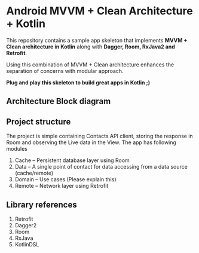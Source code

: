 # Android MVVM + Clean Architecture + Kotlin
 
This repository contains a sample app skeleton that implements **MVVM + Clean architecture in Kotlin** along with **Dagger, Room, RxJava2 and Retrofit**.
 
Using this combination of MVVM + Clean architecture enhances the separation of concerns with modular approach.
 
**Plug and play this skeleton to build great apps in Kotlin ;)**

## Architecture Block diagram ##

## Project structure ##

The project is simple containing Contacts API client, storing the response in Room and observing the Live data in the View.
The app has following modules
1. Cache – Persistent database layer using Room
2. Data – A single point of contact for data accessing from a data source (cache/remote)
3. Domain – Use cases (Please explain this)
4. Remote – Network layer using Retrofit

## Library references ##
1.    Retrofit
2.    Dagger2
3.    Room
4.    RxJava
5.    KotlinDSL
